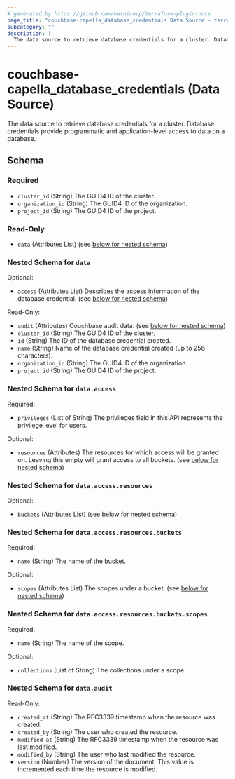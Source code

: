 ```yaml
---
# generated by https://github.com/hashicorp/terraform-plugin-docs
page_title: "couchbase-capella_database_credentials Data Source - terraform-provider-couchbase-capella"
subcategory: ""
description: |-
  The data source to retrieve database credentials for a cluster. Database credentials provide programmatic and application-level access to data on a database.
---
```


# couchbase-capella_database_credentials (Data Source)

The data source to retrieve database credentials for a cluster. Database credentials provide programmatic and application-level access to data on a database.



<!-- schema generated by tfplugindocs -->
## Schema

### Required

- `cluster_id` (String) The GUID4 ID of the cluster.
- `organization_id` (String) The GUID4 ID of the organization.
- `project_id` (String) The GUID4 ID of the project.

### Read-Only

- `data` (Attributes List) (see [below for nested schema](#nestedatt--data))

<a id="nestedatt--data"></a>
### Nested Schema for `data`

Optional:

- `access` (Attributes List) Describes the access information of the database credential. (see [below for nested schema](#nestedatt--data--access))

Read-Only:

- `audit` (Attributes) Couchbase audit data. (see [below for nested schema](#nestedatt--data--audit))
- `cluster_id` (String) The GUID4 ID of the cluster.
- `id` (String) The ID of the database credential created.
- `name` (String) Name of the database credential created (up to 256 characters).
- `organization_id` (String) The GUID4 ID of the organization.
- `project_id` (String) The GUID4 ID of the project.

<a id="nestedatt--data--access"></a>
### Nested Schema for `data.access`

Required:

- `privileges` (List of String) The privileges field in this API represents the privilege level for users.

Optional:

- `resources` (Attributes) The resources for which access will be granted on. Leaving this empty will grant access to all buckets. (see [below for nested schema](#nestedatt--data--access--resources))

<a id="nestedatt--data--access--resources"></a>
### Nested Schema for `data.access.resources`

Optional:

- `buckets` (Attributes List) (see [below for nested schema](#nestedatt--data--access--resources--buckets))

<a id="nestedatt--data--access--resources--buckets"></a>
### Nested Schema for `data.access.resources.buckets`

Required:

- `name` (String) The name of the bucket.

Optional:

- `scopes` (Attributes List) The scopes under a bucket. (see [below for nested schema](#nestedatt--data--access--resources--buckets--scopes))

<a id="nestedatt--data--access--resources--buckets--scopes"></a>
### Nested Schema for `data.access.resources.buckets.scopes`

Required:

- `name` (String) The name of the scope.

Optional:

- `collections` (List of String) The collections under a scope.





<a id="nestedatt--data--audit"></a>
### Nested Schema for `data.audit`

Read-Only:

- `created_at` (String) The RFC3339 timestamp when the resource was created.
- `created_by` (String) The user who created the resource.
- `modified_at` (String) The RFC3339 timestamp when the resource was last modified.
- `modified_by` (String) The user who last modified the resource.
- `version` (Number) The version of the document. This value is incremented each time the resource is modified.
